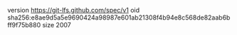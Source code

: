 version https://git-lfs.github.com/spec/v1
oid sha256:e8ae9d5a5e9690424a98987e601ab21308f4b94e8c568de82aab6bff9f75b880
size 2007
